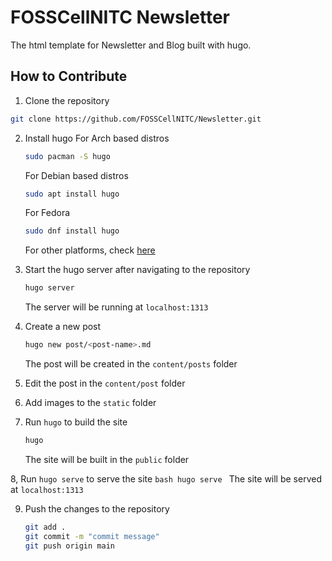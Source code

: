 # FOSSCellNITC Newsletter
The html template for Newsletter and Blog built with hugo.

## How to Contribute
1. Clone the repository

```bash
git clone https://github.com/FOSSCellNITC/Newsletter.git
```


2. Install hugo
    For Arch based distros
    ```bash
    sudo pacman -S hugo
    ```
    For Debian based distros
    ```bash 
    sudo apt install hugo
    ```
    For Fedora
    ```bash
    sudo dnf install hugo
    ```
    For other platforms, check [here](https://gohugo.io/getting-started/installing/)
3. Start the hugo server after navigating to the repository
    ```bash
    hugo server
    ```
    The server will be running at `localhost:1313`


4. Create a new post
    ```bash
    hugo new post/<post-name>.md
    ```
    The post will be created in the `content/posts` folder

5. Edit the post in the `content/post` folder

6. Add images to the `static` folder
    
7. Run `hugo` to build the site
    ```bash
    hugo
    ```
    The site will be built in the `public` folder

8, Run `hugo serve` to serve the site
    ```bash
    hugo serve
    ```
    The site will be served at `localhost:1313`

9. Push the changes to the repository
    ```bash
    git add .
    git commit -m "commit message"
    git push origin main
    ```


